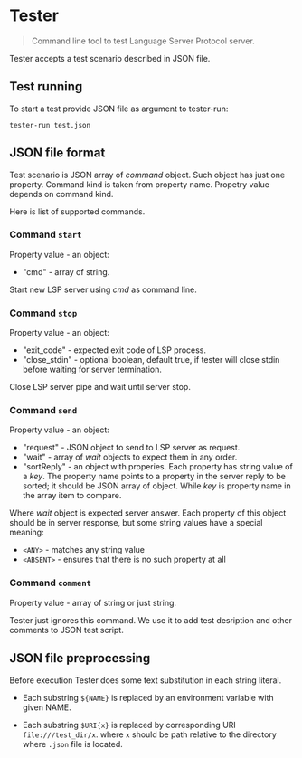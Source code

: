 Tester
======

> Command line tool to test Language Server Protocol server.

Tester accepts a test scenario described in JSON file.

Test running
------------

To start a test provide JSON file as argument to tester-run:
```
tester-run test.json
```

JSON file format
----------------

Test scenario is JSON array of _command_ object. Such object has
just one property. Command kind is taken from property name.
Propetry value depends on command kind.

Here is list of supported commands.

### Command `start`

Property value - an object:
 * "cmd" - array of string.

Start new LSP server using _cmd_ as command line.

### Command `stop`

Property value - an object:
 * "exit_code" - expected exit code of LSP process.
 * "close_stdin" - optional boolean, default true, if tester will close stdin
before waiting for server termination.

Close LSP server pipe and wait until server stop.

### Command `send`
Property value - an object:

 * "request" - JSON object to send to LSP server as request.
 * "wait" - array of _wait_ objects to expect them in any order.
 * "sortReply" - an object with properies. Each property has string value of
a _key_. The property name points to a property in the server reply to
be sorted; it should be JSON array of object. While _key_ is property name
in the array item to compare.

Where _wait_ object is expected server answer. Each property of this object
should be in server response, but some string values have a special meaning:
 * `<ANY>`  - matches any string value
 * `<ABSENT>` - ensures that there is no such property at all

### Command `comment`

Property value - array of string or just string.

Tester just ignores this command. We use it to add test desription and other
comments to JSON test script.



JSON file preprocessing
-----------------------

Before execution Tester does some text substitution in each string literal.
 * Each substring `${NAME}` is replaced by an environment variable with
given NAME.

 * Each substring `$URI{x}` is replaced by corresponding URI `file:///test_dir/x`.
where `x` should be path relative to the directory where `.json` file is located.

